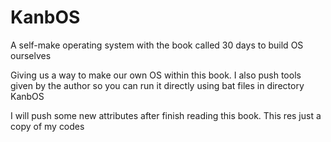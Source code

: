 # KanbOS
A self-make operating system with the book called 30 days to build OS ourselves

Giving us a way to make our own OS within this book. I also push tools given by the author so you can run it directly using bat files in directory KanbOS

I will push some new attributes after finish reading this book. This res just a copy of my codes
